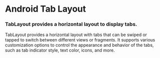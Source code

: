# Android Tab Layout

### TabLayout provides a horizontal layout to display tabs.

TabLayout provides a horizontal layout with tabs that can be swiped or tapped to switch between different views or fragments. It supports various customization options to control the appearance and behavior of the tabs, such as tab indicator style, text color, icons, and more.
